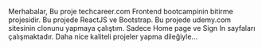 Merhabalar,
Bu proje techcareer.com Frontend bootcampinin bitirme projesidir. Bu projede ReactJS ve Bootstrap. Bu projede udemy.com sitesinin clonunu yapmaya çalıştım. Sadece Home page ve Sign In sayfaları çalışmaktadır. Daha nice kaliteli projeler yapma dileğiyle...
